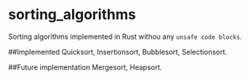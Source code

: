 # sorting_algorithms
Sorting algorithms implemented in Rust withou any `unsafe code blocks`.

##Implemented
Quicksort, Insertionsort, Bubblesort, Selectionsort.

##Future implementation
Mergesort, Heapsort.
